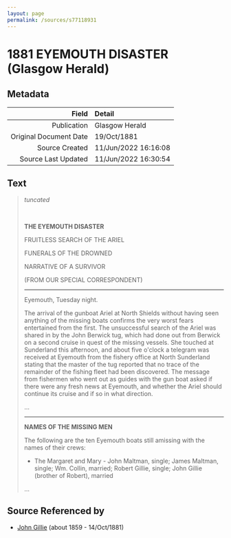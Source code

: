 ```yaml
---
layout: page
permalink: /sources/s77118931
---
```


# 1881 EYEMOUTH DISASTER (Glasgow Herald)

## Metadata
Field | Detail
---:|:---
Publication | Glasgow Herald
Original Document Date | 19/Oct/1881
Source Created | 11/Jun/2022 16:16:08
Source Last Updated | 11/Jun/2022 16:30:54

## Text

> _tuncated_
>
> <br/>
>
> **THE EYEMOUTH DISASTER**
>
> FRUITLESS SEARCH OF THE ARIEL
>
> FUNERALS OF THE DROWNED
>
> NARRATIVE OF A SURVIVOR
>
> (FROM OUR SPECIAL CORRESPONDENT)
>
> ___
>
> Eyemouth, Tuesday night.
>
> The arrival of the gunboat Ariel at North Shields without having seen anything of the missing boats confirms the very worst fears entertained from the first. The unsuccessful search of the Ariel was shared in by the John Berwick tug, which had done out from Berwick on a second cruise in quest of the missing vessels. She touched at Sunderland this afternoon, and about five o'clock a telegram was received at Eyemouth from the fishery office at North Sunderland stating that the master of the tug reported that no trace of the remainder of the fishing fleet had been discovered. The message from fishermen who went out as guides with the gun boat asked if there were any fresh news at Eyemouth, and whether the Ariel should continue its cruise and if so in what direction.
>
> ...
>
> ---
>
> **NAMES OF THE MISSING MEN**
>
> The following are the ten Eyemouth boats still amissing with the names of their crews:
>
> * The Margaret and Mary - John Maltman, single; James Maltman, single; Wm. Collin, married; Robert Gillie, single; John Gillie (brother of Robert), married
>
> ...
>

## Source Referenced by

* [John Gillie](../people/@49104732@-john-gillie-b1859-d1881-10-14.md) (about 1859 - 14/Oct/1881)
